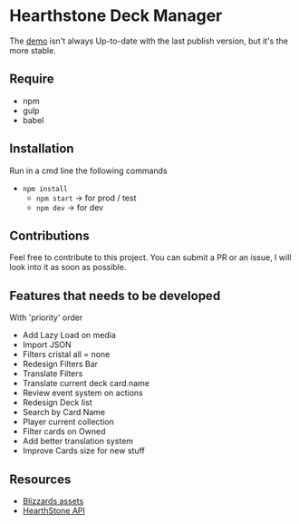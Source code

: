 Hearthstone Deck Manager
========================

The [demo](http://hearthstone.qsomazzi.fr) isn't always Up-to-date with the last publish version, but it's the more stable. 

Require
-------
- npm
- gulp
- babel

Installation
------------

Run in a cmd line the following commands
- `npm install`
    - `npm start` -> for prod / test
    - `npm dev` -> for dev

Contributions
-------------

Feel free to contribute to this project. You can submit a PR or an issue, I will look into it as soon as possible.

Features that needs to be developed
-----------------------------------

With 'priority' order

- Add Lazy Load on media 
- Import JSON 
- Filters cristal all = none
- Redesign Filters Bar
- Translate Filters
- Translate current deck card.name
- Review event system on actions
- Redesign Deck list
- Search by Card Name
- Player current collection
- Filter cards on Owned
- Add better translation system
- Improve Cards size for new stuff

Resources
---------

- [Blizzards assets](http://blizzard.gamespress.com)
- [HearthStone API](https://market.mashape.com/omgvamp/hearthstone)
